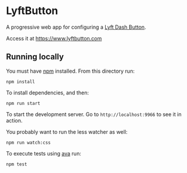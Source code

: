 # LyftButton

A progressive web app for configuring a [Lyft Dash Button](https://github.com/Yosolita1978/Button_APP/).

Access it at https://www.lyftbutton.com

## Running locally
You must have [npm](http://www.npmjs.org) installed. From this directory run:

```
npm install
```

To install dependencies, and then:

```
npm run start
```

To start the development server. Go to `http://localhost:9966` to see it in action.

You probably want to run the less watcher as well:

```
npm run watch:css
```

To execute tests using [ava](https://github.com/avajs/ava) run:

```
npm test
```
